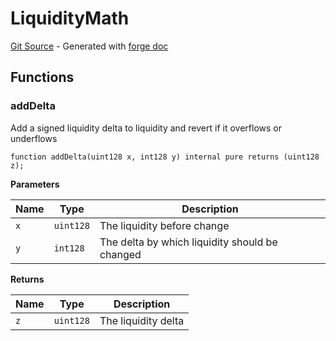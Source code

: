 # LiquidityMath
[Git Source](https://github.com/uniswap/v4-core/blob/d4185626c68e29de37023e453623d44cb9c12b51/src/libraries/LiquidityMath.sol) - Generated with [forge doc](https://book.getfoundry.sh/reference/forge/forge-doc)


## Functions
### addDelta

Add a signed liquidity delta to liquidity and revert if it overflows or underflows


```solidity
function addDelta(uint128 x, int128 y) internal pure returns (uint128 z);
```
**Parameters**

|Name|Type|Description|
|----|----|-----------|
|`x`|`uint128`|The liquidity before change|
|`y`|`int128`|The delta by which liquidity should be changed|

**Returns**

|Name|Type|Description|
|----|----|-----------|
|`z`|`uint128`|The liquidity delta|


